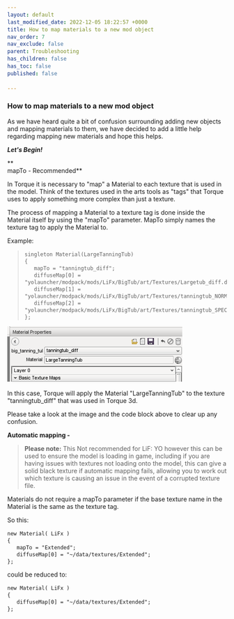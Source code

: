 ```yaml
---
layout: default
last_modified_date: 2022-12-05 18:22:57 +0000
title: How to map materials to a new mod object
nav_order: 7
nav_exclude: false
parent: Troubleshooting
has_children: false
has_toc: false
published: false

---
```

### How to map materials to a new mod object

 As we have heard quite a bit of confusion surrounding adding new objects and mapping materials to them, we have decided to add a little help regarding mapping new materials and hope this helps.  
  
**_Let's Begin!_**

**  
mapTo - Recommended** 

 In Torque it is necessary to "map" a Material to each texture that is used in the model. Think of the textures used in the arts tools as "tags" that Torque uses to apply something more complex than just a texture.

 The process of mapping a Material to a texture tag is done inside the Material itself by using the "mapTo" parameter. MapTo simply names the texture tag to apply the Material to.

Example:

>     singleton Material(LargeTanningTub)
>     {
>        mapTo = "tanningtub_diff";
>        diffuseMap[0] = "yolauncher/modpack/mods/LiFx/BigTub/art/Textures/Largetub_diff.dds";
>        diffuseMap[1] = "yolauncher/modpack/mods/LiFx/BigTub/art/Textures/tanningtub_NORMALMAP.dds";
>        diffuseMap[2] = "yolauncher/modpack/mods/LiFx/BigTub/art/Textures/tanningtub_SPECULAR.dds";
>     };

![](/uploads/tanningtubmaterials.png)

 In this case, Torque will apply the Material "LargeTanningTub" to the texture "tanningtub_diff" that was used in Torque 3d.  
  
Please take a look at the image and the code block above to clear up any confusion.  
  
**Automatic mapping -** 

> **Please note:**  This Not recommended for LiF: YO however this can be used to ensure the model is loading in game, including if you are having issues with textures not loading onto the model, this can give a solid black texture if automatic mapping fails, allowing you to work out which texture is causing an issue in the event of a corrupted texture file.

Materials do not require a mapTo parameter if the base texture name in the Material is the same as the texture tag.

So this:

    new Material( LiFx )
    {
       mapTo = "Extended";
       diffuseMap[0] = "~/data/textures/Extended";
    };

could be reduced to:

    new Material( LiFx )
    {
       diffuseMap[0] = "~/data/textures/Extended";
    };